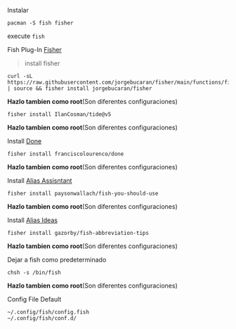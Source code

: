 Instalar 
```
pacman -S fish fisher
```

execute `fish`

Fish Plug-In [Fisher](https://github.com/jorgebucaran/fisher)
> install fisher
```
curl -sL https://raw.githubusercontent.com/jorgebucaran/fisher/main/functions/fisher.fish | source && fisher install jorgebucaran/fisher
```
**Hazlo tambien como root**(Son diferentes configuraciones)

```
fisher install IlanCosman/tide@v5
```
**Hazlo tambien como root**(Son diferentes configuraciones)

Install [Done](https://github.com/franciscolourenco/done)
```
fisher install franciscolourenco/done
```
**Hazlo tambien como root**(Son diferentes configuraciones)

Install [Alias Assisntant](https://github.com/paysonwallach/fish-you-should-use/)
```
fisher install paysonwallach/fish-you-should-use
```
**Hazlo tambien como root**(Son diferentes configuraciones)

Install [Alias Ideas](https://github.com/gazorby/fish-abbreviation-tips)
```
fisher install gazorby/fish-abbreviation-tips
```
**Hazlo tambien como root**(Son diferentes configuraciones)

Dejar a fish como predeterminado
```
chsh -s /bin/fish
```
**Hazlo tambien como root**(Son diferentes configuraciones)

Config File Default
```
~/.config/fish/config.fish
~/.config/fish/conf.d/
```
